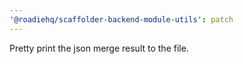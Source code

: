 ```yaml
---
'@roadiehq/scaffolder-backend-module-utils': patch
---
```


Pretty print the json merge result to the file.
